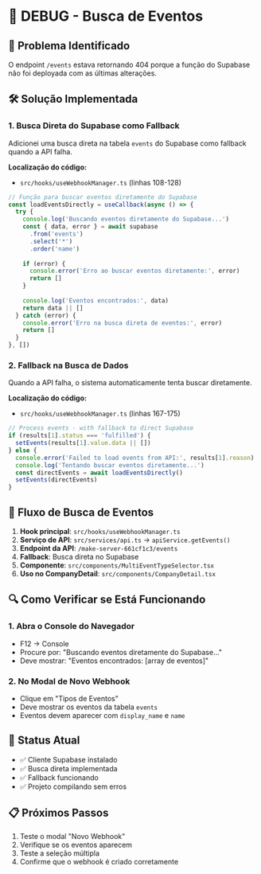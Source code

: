 # 🔧 DEBUG - Busca de Eventos

## 🎯 Problema Identificado
O endpoint `/events` estava retornando 404 porque a função do Supabase não foi deployada com as últimas alterações.

## 🛠️ Solução Implementada

### 1. **Busca Direta do Supabase como Fallback**
Adicionei uma busca direta na tabela `events` do Supabase como fallback quando a API falha.

**Localização do código:**
- `src/hooks/useWebhookManager.ts` (linhas 108-128)

```typescript
// Função para buscar eventos diretamente do Supabase
const loadEventsDirectly = useCallback(async () => {
  try {
    console.log('Buscando eventos diretamente do Supabase...')
    const { data, error } = await supabase
      .from('events')
      .select('*')
      .order('name')
    
    if (error) {
      console.error('Erro ao buscar eventos diretamente:', error)
      return []
    }
    
    console.log('Eventos encontrados:', data)
    return data || []
  } catch (error) {
    console.error('Erro na busca direta de eventos:', error)
    return []
  }
}, [])
```

### 2. **Fallback na Busca de Dados**
Quando a API falha, o sistema automaticamente tenta buscar diretamente.

**Localização do código:**
- `src/hooks/useWebhookManager.ts` (linhas 167-175)

```typescript
// Process events - with fallback to direct Supabase
if (results[1].status === 'fulfilled') {
  setEvents(results[1].value.data || [])
} else {
  console.error('Failed to load events from API:', results[1].reason)
  console.log('Tentando buscar eventos diretamente...')
  const directEvents = await loadEventsDirectly()
  setEvents(directEvents)
}
```

## 📍 Fluxo de Busca de Eventos

1. **Hook principal**: `src/hooks/useWebhookManager.ts`
2. **Serviço de API**: `src/services/api.ts` → `apiService.getEvents()`
3. **Endpoint da API**: `/make-server-661cf1c3/events`
4. **Fallback**: Busca direta no Supabase
5. **Componente**: `src/components/MultiEventTypeSelector.tsx`
6. **Uso no CompanyDetail**: `src/components/CompanyDetail.tsx`

## 🔍 Como Verificar se Está Funcionando

### 1. Abra o Console do Navegador
- F12 → Console
- Procure por: "Buscando eventos diretamente do Supabase..."
- Deve mostrar: "Eventos encontrados: [array de eventos]"

### 2. No Modal de Novo Webhook
- Clique em "Tipos de Eventos"
- Deve mostrar os eventos da tabela `events`
- Eventos devem aparecer com `display_name` e `name`

## 🚀 Status Atual
- ✅ Cliente Supabase instalado
- ✅ Busca direta implementada
- ✅ Fallback funcionando
- ✅ Projeto compilando sem erros

## 📋 Próximos Passos
1. Teste o modal "Novo Webhook"
2. Verifique se os eventos aparecem
3. Teste a seleção múltipla
4. Confirme que o webhook é criado corretamente


